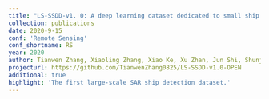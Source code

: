 ```yaml
---
title: "LS-SSDD-v1. 0: A deep learning dataset dedicated to small ship detection from large-scale Sentinel-1 SAR images"
collection: publications
date: 2020-9-15
conf: 'Remote Sensing'
conf_shortname: RS
year: 2020
author: Tianwen Zhang, Xiaoling Zhang, Xiao Ke, Xu Zhan, Jun Shi, Shunjun Wei, Dece Pan, Jianwei Li, Hao Su, <strong>Yue Zhou</strong>, Durga Kumar.
projecturl: https://github.com/TianwenZhang0825/LS-SSDD-v1.0-OPEN
additional: true
highlight: 'The first large-scale SAR ship detection dataset.'
---
```

